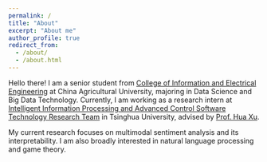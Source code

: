 ```yaml
---
permalink: /
title: "About"
excerpt: "About me"
author_profile: true
redirect_from: 
  - /about/
  - /about.html
---
```


Hello there! I am a senior student from [College of Information and Electrical Engineering](https://ciee.cau.edu.cn/) at China Agricultural University, majoring in Data Science and Big Data Technology. Currently, I am working as a research intern at [Intelligent Information Processing and Advanced Control Software Technology Research Team](https://thuiar.github.io/) in Tsinghua University, advised by [Prof. Hua Xu](https://www.cs.tsinghua.edu.cn/info/1122/3562.htm).

My current research focuses on multimodal sentiment analysis and its interpretability. I am also broadly interested in natural language processing and  game theory.
